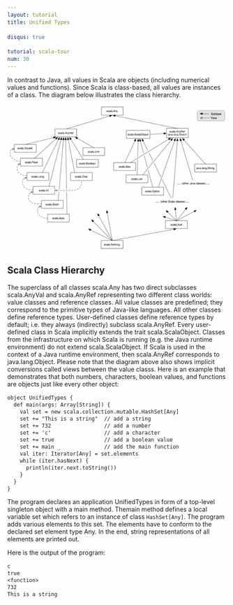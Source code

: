```yaml
---
layout: tutorial
title: Unified Types

disqus: true

tutorial: scala-tour
num: 30
---
```


In contrast to Java, all values in Scala are objects (including numerical values and functions). Since Scala is class-based, all values are instances of a class. The diagram below illustrates the class hierarchy.

![Scala Type Hierarchy](/resources/images/classhierarchy.img_assist_custom.png)

## Scala Class Hierarchy ##

The superclass of all classes scala.Any has two direct subclasses scala.AnyVal and scala.AnyRef representing two different class worlds: value classes and reference classes. All value classes are predefined; they correspond to the primitive types of Java-like languages. All other classes define reference types. User-defined classes define reference types by default; i.e. they always (indirectly) subclass scala.AnyRef. Every user-defined class in Scala implicitly extends the trait scala.ScalaObject. Classes from the infrastructure on which Scala is running (e.g. the Java runtime environment) do not extend scala.ScalaObject. If Scala is used in the context of a Java runtime environment, then scala.AnyRef corresponds to java.lang.Object.
Please note that the diagram above also shows implicit conversions called views between the value classs.
Here is an example that demonstrates that both numbers, characters, boolean values, and functions are objects just like every other object:
 
    object UnifiedTypes {
      def main(args: Array[String]) {
        val set = new scala.collection.mutable.HashSet[Any]
        set += "This is a string"  // add a string
        set += 732                 // add a number
        set += 'c'                 // add a character
        set += true                // add a boolean value
        set += main _              // add the main function
        val iter: Iterator[Any] = set.elements
        while (iter.hasNext) {
          println(iter.next.toString())
        }
      }
    }
 
The program declares an application UnifiedTypes in form of a top-level singleton object with a main method. Themain method defines a local variable set which refers to an instance of class `HashSet[Any]`. The program adds various elements to this set. The elements have to conform to the declared set element type Any. In the end, string representations of all elements are printed out.

Here is the output of the program:

    c
    true
    <function>
    732
    This is a string
